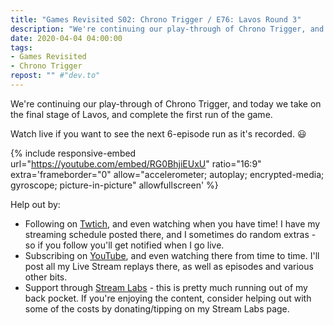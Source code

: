 ```yaml
---
title: "Games Revisited S02: Chrono Trigger / E76: Lavos Round 3"
description: "We're continuing our play-through of Chrono Trigger, and today we take on the final stage of Lavos, and complete the first run of the game."
date: 2020-04-04 04:00:00
tags:
- Games Revisited
- Chrono Trigger
repost: "" #"dev.to"
---
```


We're continuing our play-through of Chrono Trigger, and today we take on the final stage of Lavos, and complete the first run of the game.

Watch live if you want to see the next 6-episode run as it's recorded. :smiley:
<!--more-->

{% include responsive-embed url="https://youtube.com/embed/RG0BhjiEUxU" ratio="16:9" extra='frameborder="0" allow="accelerometer; autoplay; encrypted-media; gyroscope; picture-in-picture" allowfullscreen' %}

Help out by:
 * Following on [Twtich](https://twitch.tv/AnonJr_Live), and even watching when you have time! I have my streaming schedule posted there, and I sometimes do random extras - so if you follow you'll get notified when I go live.
 * Subscribing on [YouTube](http://www.youtube.com/channel/UCXafqhKHbkSUIrq0LAuu0tw), and even watching there from time to time. I'll post all my Live Stream replays there, as well as episodes and various other bits.
 * Support through [Stream Labs](https://streamlabs.com/anonjr_live) - this is pretty much running out of my back pocket. If you're enjoying the content, consider helping out with some of the costs by donating/tipping on my Stream Labs page.